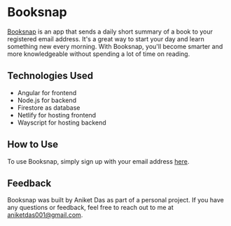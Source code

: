 # Booksnap

[Booksnap](https://main--tiny-truffle-8df4c0.netlify.app/) is an app that sends a daily short summary of a book to your registered email address. It's a great way to start your day and learn something new every morning. With Booksnap, you'll become smarter and more knowledgeable without spending a lot of time on reading.

## Technologies Used

-   Angular for frontend
-   Node.js for backend
-   Firestore as database
-   Netlify for hosting frontend
-   Wayscript for hosting backend

## How to Use

To use Booksnap, simply sign up with your email address [here](https://main--tiny-truffle-8df4c0.netlify.app/).

## Feedback

Booksnap was built by Aniket Das as part of a personal project. If you have any questions or feedback, feel free to reach out to me at aniketdas001@gmail.com.
